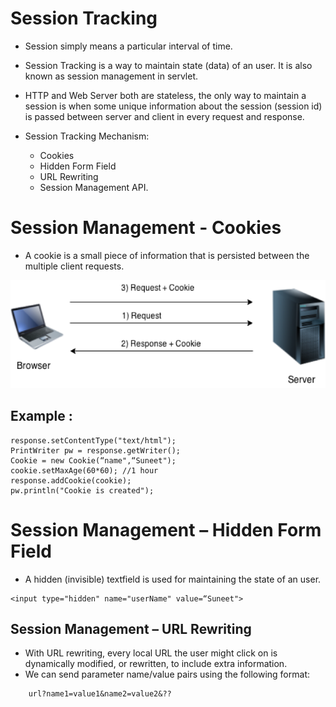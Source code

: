 # Session Tracking

* Session simply means a particular interval of time.
* Session Tracking is a way to maintain state (data) of an user. It is also known as session management in servlet.
* HTTP and Web Server both are stateless, the only way to maintain a session is when some unique information about the session (session id) is passed between server and client in every request and response.

* Session Tracking Mechanism:
    * Cookies 
    * Hidden Form Field
    * URL Rewriting
    * Session Management API.
    
# Session Management - Cookies

* A cookie is a small piece of information that is persisted between the multiple client requests.

![Session Management](https://github.com/SuneetPatil/Java-Servlets/blob/master/Images/SessionManagement.png)

## Example :
```
response.setContentType("text/html");
PrintWriter pw = response.getWriter();
Cookie = new Cookie(“name",“Suneet"); 
cookie.setMaxAge(60*60); //1 hour 
response.addCookie(cookie);   
pw.println("Cookie is created");
```

# Session Management – Hidden Form Field

* A hidden (invisible) textfield is used for maintaining the state of an user.
```
<input type="hidden" name="userName" value=“Suneet"> 
```
## Session Management – URL Rewriting

* With URL rewriting, every local URL the user might click on is dynamically modified, or rewritten, to include extra information.
* We can send parameter name/value pairs using the following format:
```
	url?name1=value1&name2=value2&??
```


